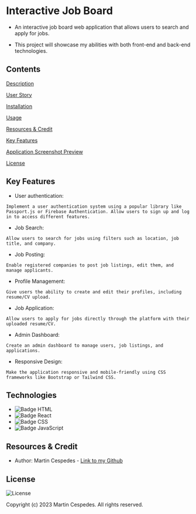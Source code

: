 # Interactive Job Board


- An interactive job board web application that allows users to search and apply for jobs. 

- This project will showcase my abilities with  both front-end and back-end technologies.

## Contents

[Description](#description)

[User Story](#user-story)

[Installation](#installation)

[Usage](#usage)

[Resources & Credit](#resourcescredit)

[Key Features](#key-features)

[Application Screenshot Preview](#application-screenshot-preview)

[License](#license)


## Key Features

- User authentication: 
```
Implement a user authentication system using a popular library like Passport.js or Firebase Authentication. Allow users to sign up and log in to access different features.
```

- Job Search: 
```
Allow users to search for jobs using filters such as location, job title, and company.
```

- Job Posting: 
```
Enable registered companies to post job listings, edit them, and manage applicants.
```

- Profile Management: 
```
Give users the ability to create and edit their profiles, including resume/CV upload.
```

- Job Application: 
```
Allow users to apply for jobs directly through the platform with their uploaded resume/CV.
```
- Admin Dashboard: 
```
Create an admin dashboard to manage users, job listings, and applications.
```
- Responsive Design: 
```
Make the application responsive and mobile-friendly using CSS frameworks like Bootstrap or Tailwind CSS.
```

## Technologies

- ![Badge HTML](https://img.shields.io/badge/HTML5-E34F26?style=for-the-badge&logo=html5&logoColor=white)
- ![Badge React](https://img.shields.io/badge/react-%2320232a.svg?style=for-the-badge&logo=react&logoColor=%2361DAFB)
- ![Badge CSS](https://img.shields.io/badge/CSS3-1572B6?style=for-the-badge&logo=css3&logoColor=white)
- ![Badge JavaScript](https://img.shields.io/badge/JavaScript-323330?style=for-the-badge&logo=javascript&logoColor=F7DF1E)


## Resources & Credit

- Author: Martin Cespedes - [Link to my Github](https://github.com/MartinCespedes)


## License

![License](https://img.shields.io/badge/License-MIT-yellow.svg)

Copyright (c) 2023 Martin Cespedes. All rights reserved.
